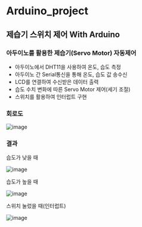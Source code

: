 # Arduino_project

## 제습기 스위치 제어 With Arduino

### 아두이노를 활용한 제습기(Servo Motor) 자동제어
- 아두이노에서 DHT11을 사용하여 온도, 습도 측정
- 아두이노 간 Serial통신을 통해 온도, 습도 값 송수신
- LCD를 연결하여 수신받은 데이터 출력
- 습도 수치 변화에 따른 Servo Motor 제어(세기 조절)
- 스위치를 활용하여 인터럽트 구현

### 회로도
 ![image](https://user-images.githubusercontent.com/126065290/236662837-6f4eb3db-6bc2-48e4-a7f7-980b68d76e9a.png)

### 결과

습도가 낮을 때

![image](https://user-images.githubusercontent.com/126065290/236662911-db1c7d19-d020-4481-8898-9fdf939cce39.png)

습도가 높을 때

![image](https://user-images.githubusercontent.com/126065290/236662943-645c5198-9970-46df-9709-b9033c855582.png)

스위치 눌렀을 때(인터럽트)

![image](https://user-images.githubusercontent.com/126065290/236662954-835ef9c2-ff35-4b8a-b7cb-519f7df72aab.png)
